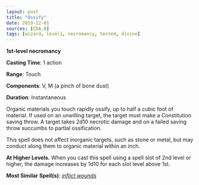 ```yaml
---
layout: post
title: "Ossify"
date: 2019-12-01
sources: [CDA.0]
tags: [wizard, level1, necromancy, tested, divine]
---
```


**1st-level necromancy**

**Casting Time**: 1 action

**Range**: Touch

**Components**: V, M (a pinch of bone dust)

**Duration**: Instantaneous

Organic materials you touch rapidly ossify, up to half a cubic foot of material. If used on an unwilling target, the target must make a Constitution saving throw.  A target takes 2d10 necrotic damage and on a failed saving throw succumbs to partial ossification.

This spell does not affect inorganic targets, such as stone or metal, but may conduct along them to organic material within an inch.

**At Higher Levels.** When you cast this spell using a spell slot of 2nd level or higher, the damage increases by 1d10 for each slot level above 1st.

**Most Similar Spell(s)**: [*inflict wounds*](https://thebombzen.com/grimoire/spells/inflict-wounds)
